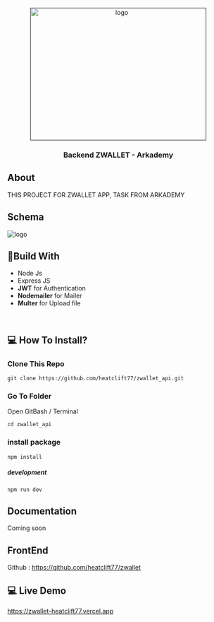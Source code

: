 <p align="center">
  <a href="" rel="noopener">
 <img width=400px height=300px src="https://i.ibb.co/PWw6SGx/image-2021-04-19-075223.png" alt="logo"></a>
</p>

<h3 align="center">Backend ZWALLET - Arkademy</h3>


## About
THIS PROJECT FOR ZWALLET APP, TASK FROM ARKADEMY

## Schema
<img src="https://iili.io/BkPlqJ.jpg" alt="logo"></a>

## 🔖Build With

* Node Js
* Express JS
* **JWT** for Authentication
* **Nodemailer** for Mailer
* **Multer** for Upload file

<br>

## 💻 How To Install?
### Clone This Repo
```
git clone https://github.com/heatclift77/zwallet_api.git
```
### Go To Folder
Open GitBash / Terminal
```
cd zwallet_api
```
### install package
```
npm install
```
##### development
```
npm run dev
```

## Documentation
Coming soon

## FrontEnd
Github : https://github.com/heatclift77/zwallet

## 💻 Live Demo
https://zwallet-heatclift77.vercel.app
